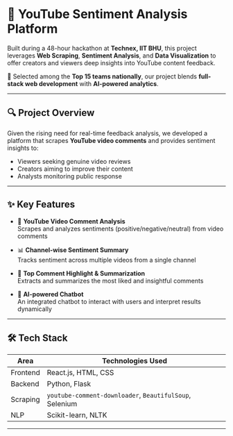 # 🎥 YouTube Sentiment Analysis Platform

Built during a 48-hour hackathon at **Technex, IIT BHU**, this project leverages **Web Scraping**, **Sentiment Analysis**, and **Data Visualization** to offer creators and viewers deep insights into YouTube content feedback.

🚀 Selected among the **Top 15 teams nationally**, our project blends **full-stack web development** with **AI-powered analytics**.

---


## 🔍 Project Overview

Given the rising need for real-time feedback analysis, we developed a platform that scrapes **YouTube video comments** and provides sentiment insights to:

- Viewers seeking genuine video reviews
- Creators aiming to improve their content
- Analysts monitoring public response

---

## ✨ Key Features

- 🎥 **YouTube Video Comment Analysis**  
  Scrapes and analyzes sentiments (positive/negative/neutral) from video comments

- 📊 **Channel-wise Sentiment Summary**  
  Tracks sentiment across multiple videos from a single channel

- 💬 **Top Comment Highlight & Summarization**  
  Extracts and summarizes the most liked and insightful comments

- 🤖 **AI-powered Chatbot**  
  An integrated chatbot to interact with users and interpret results dynamically

---

## 🛠️ Tech Stack

| Area       | Technologies Used           |
|------------|-----------------------------|
| Frontend   | React.js, HTML, CSS         |
| Backend    | Python, Flask               |
| Scraping   | `youtube-comment-downloader`, `BeautifulSoup`, Selenium  
| NLP        | Scikit-learn, NLTK  


---



